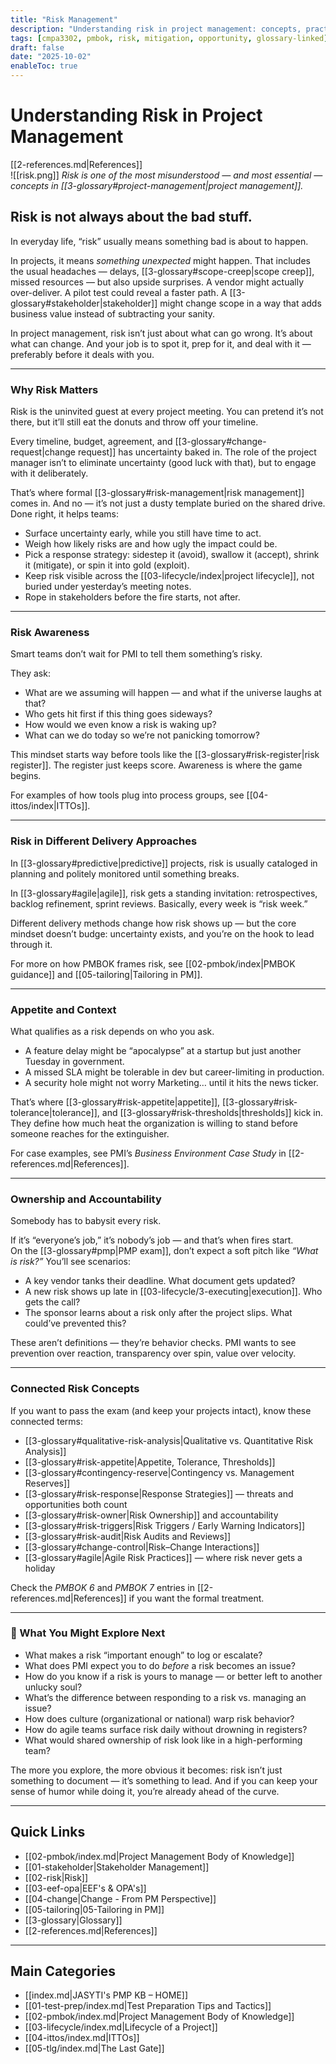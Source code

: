 ```yaml
---
title: "Risk Management"
description: "Understanding risk in project management: concepts, practices, and exam relevance."
tags: [cmpa3302, pmbok, risk, mitigation, opportunity, glossary-linked]
draft: false
date: "2025-10-02"
enableToc: true
---
```


# Understanding Risk in Project Management
[[2-references.md|References]]  
![[risk.png]]
*Risk is one of the most misunderstood — and most essential — concepts in [[3-glossary#project-management|project management]].*
## Risk is not always about the bad stuff.
In everyday life, “risk” usually means something bad is about to happen. 

In projects, it means *something unexpected* might happen. That includes the usual headaches — delays, [[3-glossary#scope-creep|scope creep]], missed resources — but also upside surprises. A vendor might actually over-deliver. A pilot test could reveal a faster path. A [[3-glossary#stakeholder|stakeholder]] might change scope in a way that adds business value instead of subtracting your sanity.  

In project management, risk isn’t just about what can go wrong. It’s about what can change. And your job is to spot it, prep for it, and deal with it — preferably before it deals with you.  

---

### Why Risk Matters

Risk is the uninvited guest at every project meeting. You can pretend it’s not there, but it’ll still eat the donuts and throw off your timeline.  

Every timeline, budget, agreement, and [[3-glossary#change-request|change request]] has uncertainty baked in. The role of the project manager isn’t to eliminate uncertainty (good luck with that), but to engage with it deliberately.  

That’s where formal [[3-glossary#risk-management|risk management]] comes in. And no — it’s not just a dusty template buried on the shared drive. Done right, it helps teams:  

- Surface uncertainty early, while you still have time to act.  
- Weigh how likely risks are and how ugly the impact could be.  
- Pick a response strategy: sidestep it (avoid), swallow it (accept), shrink it (mitigate), or spin it into gold (exploit).  
- Keep risk visible across the [[03-lifecycle/index|project lifecycle]], not buried under yesterday’s meeting notes.  
- Rope in stakeholders before the fire starts, not after.  

---

### Risk Awareness
Smart teams don’t wait for PMI to tell them something’s risky. 

They ask:  
- What are we assuming will happen — and what if the universe laughs at that?  
- Who gets hit first if this thing goes sideways?  
- How would we even know a risk is waking up?  
- What can we do today so we’re not panicking tomorrow?  

This mindset starts way before tools like the [[3-glossary#risk-register|risk register]]. The register just keeps score. Awareness is where the game begins.  

For examples of how tools plug into process groups, see [[04-ittos/index|ITTOs]].

---

### Risk in Different Delivery Approaches

In [[3-glossary#predictive|predictive]] projects, risk is usually cataloged in planning and politely monitored until something breaks.  

In [[3-glossary#agile|agile]], risk gets a standing invitation: retrospectives, backlog refinement, sprint reviews. Basically, every week is “risk week.”  

Different delivery methods change how risk shows up — but the core mindset doesn’t budge: uncertainty exists, and you’re on the hook to lead through it.  

For more on how PMBOK frames risk, see [[02-pmbok/index|PMBOK guidance]] and [[05-tailoring|Tailoring in PM]].

---

### Appetite and Context
What qualifies as a risk depends on who you ask.  

- A feature delay might be “apocalypse” at a startup but just another Tuesday in government.  
- A missed SLA might be tolerable in dev but career-limiting in production.  
- A security hole might not worry Marketing… until it hits the news ticker.  

That’s where [[3-glossary#risk-appetite|appetite]], [[3-glossary#risk-tolerance|tolerance]], and [[3-glossary#risk-thresholds|thresholds]] kick in. They define how much heat the organization is willing to stand before someone reaches for the extinguisher.  

For case examples, see PMI’s *Business Environment Case Study* in [[2-references.md|References]].

---

### Ownership and Accountability
Somebody has to babysit every risk. 

If it’s “everyone’s job,” it’s nobody’s job — and that’s when fires start.  
On the [[3-glossary#pmp|PMP exam]], don’t expect a soft pitch like *“What is risk?”* You’ll see scenarios:  

- A key vendor tanks their deadline. What document gets updated?  
- A new risk shows up late in [[03-lifecycle/3-executing|execution]]. Who gets the call?  
- The sponsor learns about a risk only after the project slips. What could’ve prevented this?  

These aren’t definitions — they’re behavior checks. PMI wants to see prevention over reaction, transparency over spin, value over velocity.  

---

### Connected Risk Concepts

If you want to pass the exam (and keep your projects intact), know these connected terms:  

- [[3-glossary#qualitative-risk-analysis|Qualitative vs. Quantitative Risk Analysis]]  
- [[3-glossary#risk-appetite|Appetite, Tolerance, Thresholds]]  
- [[3-glossary#contingency-reserve|Contingency vs. Management Reserves]]  
- [[3-glossary#risk-response|Response Strategies]] — threats and opportunities both count  
- [[3-glossary#risk-owner|Risk Ownership]] and accountability  
- [[3-glossary#risk-triggers|Risk Triggers / Early Warning Indicators]]  
- [[3-glossary#risk-audit|Risk Audits and Reviews]]  
- [[3-glossary#change-control|Risk–Change Interactions]]  
- [[3-glossary#agile|Agile Risk Practices]] — where risk never gets a holiday  

Check the *PMBOK 6* and *PMBOK 7* entries in [[2-references.md|References]] if you want the formal treatment.  

---

### 🧭 What You Might Explore Next

- What makes a risk “important enough” to log or escalate?  
- What does PMI expect you to do *before* a risk becomes an issue?  
- How do you know if a risk is yours to manage — or better left to another unlucky soul?  
- What’s the difference between responding to a risk vs. managing an issue?  
- How does culture (organizational or national) warp risk behavior?  
- How do agile teams surface risk daily without drowning in registers?  
- What would shared ownership of risk look like in a high-performing team?  

The more you explore, the more obvious it becomes: risk isn’t just something to document — it’s something to lead. And if you can keep your sense of humor while doing it, you’re already ahead of the curve.

---

## Quick Links

- [[02-pmbok/index.md|Project Management Body of Knowledge]]
- [[01-stakeholder|Stakeholder Management]]
- [[02-risk|Risk]]
- [[03-eef-opa|EEF's & OPA's]]  
- [[04-change|Change - From PM Perspective]]
- [[05-tailoring|05-Tailoring in PM]]
- [[3-glossary|Glossary]]
- [[2-references.md|References]]

---

## Main Categories

- [[index.md|JASYTI's PMP KB – HOME]]
- [[01-test-prep/index.md|Test Preparation Tips and Tactics]]
- [[02-pmbok/index.md|Project Management Body of Knowledge]] 
- [[03-lifecycle/index.md|Lifecycle of a Project]]
- [[04-ittos/index.md|ITTOs]]
- [[05-tlg/index.md|The Last Gate]]


